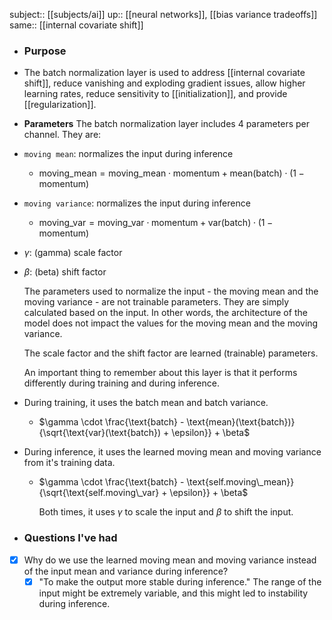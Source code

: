 subject:: [[subjects/ai]] 
up:: [[neural networks]], [[bias variance tradeoffs]]
same:: [[internal covariate shift]]

- ### Purpose
- The batch normalization layer is used to address [[internal covariate shift]], reduce vanishing and exploding gradient issues, allow higher learning rates, reduce sensitivity to [[initialization]], and provide [[regularization]].
- **Parameters**
  The batch normalization layer includes 4 parameters per channel. They are:
- `moving mean`: normalizes the input during inference
	- $\text{moving\_mean} = \text{moving\_mean} \cdot \text{momentum} + \text{mean}(\text{batch}) \cdot (1 - \text{momentum})$
- `moving variance`: normalizes the input during inference
	- $\text{moving\_var} = \text{moving\_var} \cdot \text{momentum} + \text{var}(\text{batch}) \cdot (1 - \text{momentum})$
- $\gamma$: (gamma) scale factor
- $\beta$: (beta) shift factor
  
  The parameters used to normalize the input - the moving mean and the moving variance -  are not trainable parameters. They are simply calculated based on the input. In other words, the architecture of the model does not impact the values for the moving mean and the moving variance.
  
  The scale factor and the shift factor are learned (trainable) parameters. 
  
  An important thing to remember about this layer is that it performs differently during training and during inference.
- During training, it uses the batch mean and batch variance.
	- $\gamma \cdot \frac{\text{batch} - \text{mean}(\text{batch})}{\sqrt{\text{var}(\text{batch}) + \epsilon}} + \beta$
- During inference, it uses the learned moving mean and moving variance from it's training data.
	- $\gamma \cdot \frac{\text{batch} - \text{self.moving\_mean}}{\sqrt{\text{self.moving\_var} + \epsilon}} + \beta$
	  
	  Both times, it uses $\gamma$ to scale the input and $\beta$ to shift the input.
- ### Questions I've had
- [x] Why do we use the learned moving mean and moving variance instead of the input mean and variance during inference?
	- [x] "To make the output more stable during inference." The range of the input might be extremely variable, and this might led to instability during inference.